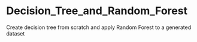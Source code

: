 # Decision_Tree_and_Random_Forest
Create decision tree from scratch and apply Random Forest to a generated dataset
